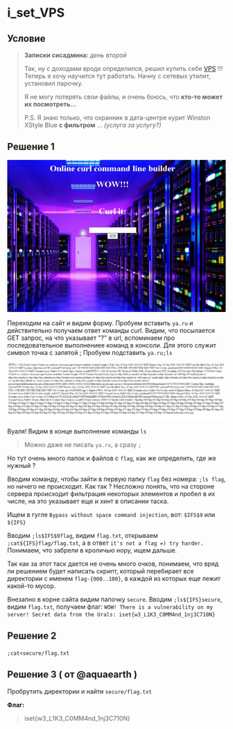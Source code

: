 # i_set_VPS

## Условие

> 
> **Записки сисадмина:** *день второй*
> 
> Так, ну с доходами вроде определился, решил купить себе [VPS](http://ваш_сайт:1337) !!! Теперь я хочу научится тут работать. Начну с сетевых утилит, установил парочку.
> 
> Я не могу потерять свои файлы, и очень боюсь, что **кто-то может их посмотреть...**
> 
> P.S. Я знаю только, что охранник в дата-центре курит Winston XStyle Blue **с фильтром** ... *(услуга за услугу?)*


## Решение 1

![1.PNG](imgs/1.PNG)

Переходим на сайт и видим форму. Пробуем вставить `ya.ru` и действительно получаем ответ команды curl.
Видим, что посылается GET запрос, на что указывает "?" в url, вспоминаем про последовательное выполнениее команд в консоли.
Для этого служит символ точка с запятой ;
Пробуем подставить `ya.ru;ls`

![2.PNG](imgs/2.PNG)

Вуаля! Видим в конце выполнение команды `ls`

> Можно даже не писать `ya.ru`, а сразу `;`

Но тут очень много папок и файлов с `flag`, как же определить, где же нужный ?

Вводим команду, чтобы зайти в первую папку `flag` без номера:
`;ls flag`, но ничего не происходит. Как так ?
Несложно понять, что на стороне сервера происходит фильтрация некоторых элементов и пробел в их числе, на это указывает еще и хинт в описании таска.

Ищем в гугле `Bypass without space command injection`, вот:
`$IFS$9` или `${IFS}`

Вводим `;ls$IFS$9flag`, видим `flag.txt`, открываем `;cat${IFS}flag/flag.txt`, а в ответ
`it's not a flag =) try harder.`
Понимаем, что забрели в кроличью нору, ищем дальше.

Так как за этот таск дается не очень много очков, понимаем, что вряд ли решением будет написать скрипт, который перебирает все директории с именем `flag-{000..100}`, в каждой из которых еще лежит какой-то мусор.

Внезапно в корне сайта видим папочку `secure`.
Вводим `;ls${IFS}secure`, видим `flag.txt`, получаем флаг:
`WOW! There is a vulnerability on my server! Secret data from the Urals: iset{w3_L1K3_C0MM4nd_1nj3C710N}`

## Решение 2

`;cat<secure/flag.txt`

## Решение 3 ( от @aquaearth )
Пробрутить директории и найти `secure/flag.txt`

**Флаг:**

> iset{w3_L1K3_C0MM4nd_1nj3C710N}
